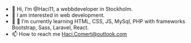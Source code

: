 - 👋 Hi, I’m @Haci11, a webbdeveloper in Stockholm.
- 👀 I am interested in web development.
- 🌱 🌱 I’m currently learning HTML, CSS, JS, MySql, PHP with frameworks Bootstrap, Sass, Laravel, React.
- 📫 How to reach me Haci.Comert@outlook.com



